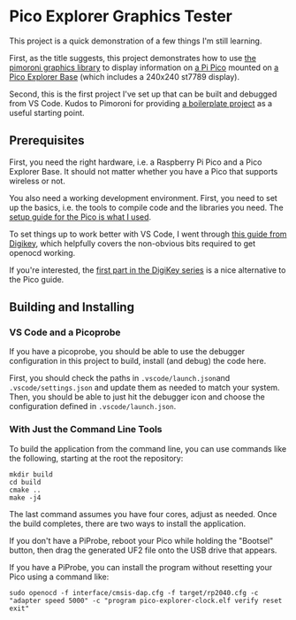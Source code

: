 # Pico Explorer Graphics Tester

This project is a quick demonstration of a few things I'm still learning.

First, as the title suggests, this project demonstrates how to use
[the pimoroni graphics library](https://github.com/pimoroni/pimoroni-pico/tree/main/libraries/pico_graphics) to display
information on [a Pi Pico](https://www.raspberrypi.com/documentation/microcontrollers/raspberry-pi-pico.html) mounted on
[a Pico Explorer Base](https://shop.pimoroni.com/products/pico-explorer-base) (which includes a 240x240 st7789 display).

Second, this is the first project I've set up that can be built and debugged from VS Code.  Kudos to Pimoroni for
providing [a boilerplate project](https://github.com/pimoroni/pico-boilerplate/tree/main) as a useful starting point.

## Prerequisites

First, you need the right hardware, i.e. a Raspberry Pi Pico and a Pico Explorer Base. It should not matter whether you
have a Pico that supports wireless or not.

You also need a working development environment. First, you need to set up the basics, i.e. the tools to compile code
and the libraries you need.  The
[setup guide for the Pico is what I used](https://github.com/pimoroni/pimoroni-pico/blob/main/setting-up-the-pico-sdk.md).

To set things up to work better with VS Code, I went through 
[this guide from Digikey](https://www.digikey.be/en/maker/projects/raspberry-pi-pico-and-rp2040-cc-part-2-debugging-with-vs-code/470abc7efb07432b82c95f6f67f184c0),
which helpfully covers the non-obvious bits required to get openocd working.

If you're interested, the [first part in the DigiKey series](https://www.digikey.be/en/maker/projects/raspberry-pi-pico-and-rp2040-cc-part-1-blink-and-vs-code/7102fb8bca95452e9df6150f39ae8422)
is a nice alternative to the Pico guide.

## Building and Installing

### VS Code and a Picoprobe

If you have a picoprobe, you should be able to use the debugger configuration in this project to build, install (and
debug) the code here.

First, you should check the paths in `.vscode/launch.json`and `.vscode/settings.json` and update them as
needed to match your system.  Then, you should be able to just hit the debugger icon and choose the configuration
defined in `.vscode/launch.json`.

### With Just the Command Line Tools

To build the application from the command line, you can use commands like the following, starting at the root the
repository:

```
mkdir build
cd build
cmake ..
make -j4
```

The last command assumes you have four cores, adjust as needed. Once the build completes, there are two ways to install
the application.

If you don't have a PiProbe, reboot your Pico while holding the "Bootsel" button, then drag the generated UF2 file
onto the USB drive that appears.

If you have a PiProbe, you can install the program without resetting your Pico using a command like:

```
sudo openocd -f interface/cmsis-dap.cfg -f target/rp2040.cfg -c "adapter speed 5000" -c "program pico-explorer-clock.elf verify reset exit"
```
